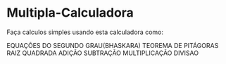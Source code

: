 # Multipla-Calculadora
Faça calculos simples usando esta calculadora como:

EQUAÇÕES DO SEGUNDO GRAU(BHASKARA)
TEOREMA DE PITÁGORAS
RAIZ QUADRADA
ADIÇÃO
SUBTRAÇÃO
MULTIPLICAÇÃO
DIVISAO
